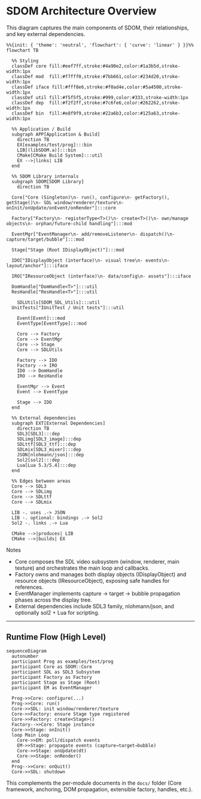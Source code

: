# SDOM Architecture Overview

This diagram captures the main components of SDOM, their relationships, and key external dependencies.

```mermaid
%%{init: { 'theme': 'neutral', 'flowchart': { 'curve': 'linear' } }}%%
flowchart TB

  %% Styling
  classDef core fill:#eef7ff,stroke:#4a90e2,color:#1a3b5d,stroke-width:1px
  classDef mod  fill:#f7fff0,stroke:#7bb661,color:#234d20,stroke-width:1px
  classDef iface fill:#fff8e6,stroke:#f0ad4e,color:#5a4500,stroke-width:1px
  classDef util fill:#f5f5f5,stroke:#999,color:#333,stroke-width:1px
  classDef dep  fill:#f2f2ff,stroke:#7c6fe6,color:#262262,stroke-width:1px
  classDef bin  fill:#e8f9f9,stroke:#22a6b3,color:#125a63,stroke-width:1px

  %% Application / Build
  subgraph APP[Application & Build]
    direction TB
    EX[examples/test/prog]:::bin
    LIB[(libSDOM.a)]:::bin
    CMake[CMake Build System]:::util
    EX -->|links| LIB
  end

  %% SDOM Library internals
  subgraph SDOM[SDOM Library]
    direction TB

  Core["Core (Singleton)\n- run(), configure\n- getFactory(), getStage()\n- SDL window/renderer/texture\n- onInit/onUpdate/onEvent/onRender"]:::core

  Factory["Factory\n- registerType<T>()\n- create<T>()\n- own/manage objects\n- orphan/future-child handling"]:::mod

  EventMgr["EventManager\n- add/removeListener\n- dispatch()\n- capture/target/bubble"]:::mod

  Stage["Stage (Root IDisplayObject)"]:::mod

  IDO["IDisplayObject (interface)\n- visual tree\n- events\n- layout/anchor"]:::iface

  IRO["IResourceObject (interface)\n- data/config\n- assets"]:::iface

  DomHandle["DomHandle<T>"]:::util
  ResHandle["ResHandle<T>"]:::util

    SDLUtils[SDOM_SDL_Utils]:::util
  UnitTests["IUnitTest / Unit tests"]:::util

    Event[Event]:::mod
    EventType[EventType]:::mod

    Core --> Factory
    Core --> EventMgr
    Core --> Stage
    Core --> SDLUtils

    Factory --> IDO
    Factory --> IRO
    IDO --> DomHandle
    IRO --> ResHandle

    EventMgr --> Event
    Event --> EventType

    Stage --> IDO
  end

  %% External dependencies
  subgraph EXT[External Dependencies]
    direction TB
    SDL3[SDL3]:::dep
    SDLimg[SDL3_image]:::dep
    SDLttf[SDL3_ttf]:::dep
    SDLmix[SDL3_mixer]:::dep
    JSON[nlohmann/json]:::dep
    Sol2[sol2]:::dep
    Lua[Lua 5.3/5.4]:::dep
  end

  %% Edges between areas
  Core --> SDL3
  Core --> SDLimg
  Core --> SDLttf
  Core --> SDLmix

  LIB -. uses .-> JSON
  LIB -. optional: bindings .-> Sol2
  Sol2 -. links .-> Lua

  CMake -->|produces| LIB
  CMake -->|builds| EX
```

Notes
- Core composes the SDL video subsystem (window, renderer, main texture) and orchestrates the main loop and callbacks.
- Factory owns and manages both display objects (IDisplayObject) and resource objects (IResourceObject), exposing safe handles for references.
- EventManager implements capture → target → bubble propagation phases across the display tree.
- External dependencies include SDL3 family, nlohmann/json, and optionally sol2 + Lua for scripting.

---

## Runtime Flow (High Level)

```mermaid
sequenceDiagram
  autonumber
  participant Prog as examples/test/prog
  participant Core as SDOM::Core
  participant SDL as SDL3 Subsystem
  participant Factory as Factory
  participant Stage as Stage (Root)
  participant EM as EventManager

  Prog->>Core: configure(...)
  Prog->>Core: run()
  Core->>SDL: init window/renderer/texture
  Core->>Factory: ensure Stage type registered
  Core->>Factory: create<Stage>()
  Factory-->>Core: Stage instance
  Core->>Stage: onInit()
  loop Main Loop
    Core->>EM: poll/dispatch events
    EM->>Stage: propagate events (capture→target→bubble)
    Core->>Stage: onUpdate(dt)
    Core->>Stage: onRender()
  end
  Prog-->>Core: onQuit()
  Core->>SDL: shutdown
```

This complements the per-module documents in the `docs/` folder (Core framework, anchoring, DOM propagation, extensible factory, handles, etc.).